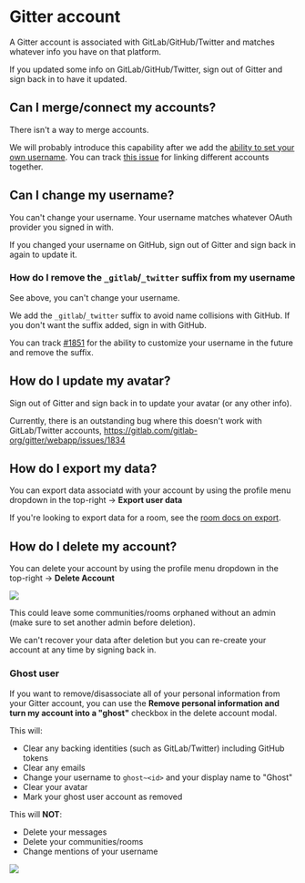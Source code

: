 # Gitter account

A Gitter account is associated with GitLab/GitHub/Twitter and matches whatever info you have on that platform.

If you updated some info on GitLab/GitHub/Twitter, sign out of Gitter and sign back in to have it updated.


## Can I merge/connect my accounts?

There isn't a way to merge accounts.

We will probably introduce this capability after we add the [ability to set your own username](https://gitlab.com/gitlab-org/gitter/webapp/-/issues/1851). You can track [this issue](https://gitlab.com/gitlab-org/gitter/webapp/-/issues/1752) for linking different accounts together.


## Can I change my username?

You can't change your username. Your username matches whatever OAuth provider you signed in with.

If you changed your username on GitHub, sign out of Gitter and sign back in again to update it.


### How do I remove the  `_gitlab`/`_twitter` suffix from my username

See above, you can't change your username.

We add the `_gitlab`/`_twitter` suffix to avoid name collisions with GitHub.
If you don't want the suffix added, sign in with GitHub.

You can track [#1851](https://gitlab.com/gitlab-org/gitter/webapp/issues/1851)
for the ability to customize your username in the future and remove the suffix.

## How do I update my avatar?

Sign out of Gitter and sign back in to update your avatar (or any other info).

Currently, there is an outstanding bug where this doesn't work with GitLab/Twitter accounts, https://gitlab.com/gitlab-org/gitter/webapp/issues/1834


## How do I export my data?

You can export data associatd with your account by using the profile menu dropdown in the top-right -> **Export user data**

If you're looking to export data for a room, see the [room docs on export](./rooms.md#export-room-data).


## How do I delete my account?

You can delete your account by using the profile menu dropdown in the top-right -> **Delete Account**

![](https://i.imgur.com/j3Gowl7.png)

This could leave some communities/rooms orphaned without an admin (make sure to set another admin before deletion).

We can't recover your data after deletion but you can re-create your account at any time by signing back in.

### Ghost user

If you want to remove/disassociate all of your personal information from your Gitter account,
you can use the **Remove personal information and turn my account into a "ghost"** checkbox in the delete account modal.

This will:

 - Clear any backing identities (such as GitLab/Twitter) including GitHub tokens
 - Clear any emails
 - Change your username to `ghost~<id>` and your display name to "Ghost"
 - Clear your avatar
 - Mark your ghost user account as removed

This will **NOT**:

 - Delete your messages
 - Delete your communities/rooms
 - Change mentions of your username

![](https://i.imgur.com/rX3plq5.png)
